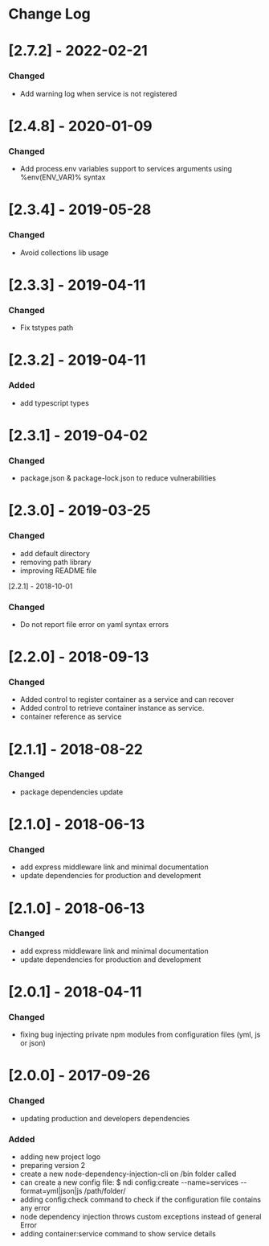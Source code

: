 # Change Log

# [2.7.2] - 2022-02-21
### Changed
- Add warning log when service is not registered

# [2.4.8] - 2020-01-09
### Changed
- Add process.env variables support to services arguments using %env(ENV_VAR)% syntax

# [2.3.4] - 2019-05-28
### Changed
- Avoid collections lib usage

# [2.3.3] - 2019-04-11
### Changed
- Fix tstypes path

# [2.3.2] - 2019-04-11
### Added
- add typescript types

# [2.3.1] - 2019-04-02
### Changed
- package.json & package-lock.json to reduce vulnerabilities

# [2.3.0] - 2019-03-25
### Changed
- add default directory
- removing path library
- improving README file

[2.2.1] - 2018-10-01
### Changed
- Do not report file error on yaml syntax errors

# [2.2.0] - 2018-09-13
### Changed
* Added control to register container as a service and can recover
* Added control to retrieve container instance as service.
* container reference as service

# [2.1.1] - 2018-08-22
### Changed
- package dependencies update

# [2.1.0] - 2018-06-13
### Changed
- add express middleware link and minimal documentation
- update dependencies for production and development

# [2.1.0] - 2018-06-13
### Changed
- add express middleware link and minimal documentation
- update dependencies for production and development

# [2.0.1] - 2018-04-11
### Changed
- fixing bug injecting private npm modules from configuration files (yml, js or json)

# [2.0.0] - 2017-09-26
### Changed
- updating production and developers dependencies
### Added
- adding new project logo
- preparing version 2
- create a new node-dependency-injection-cli on /bin folder called
- can create a new config file: $ ndi config:create --name=services --format=yml|json|js /path/folder/
- adding config:check command to check if the configuration file contains any error
- node dependency injection throws custom exceptions instead of general Error
- adding container:service command to show service details
